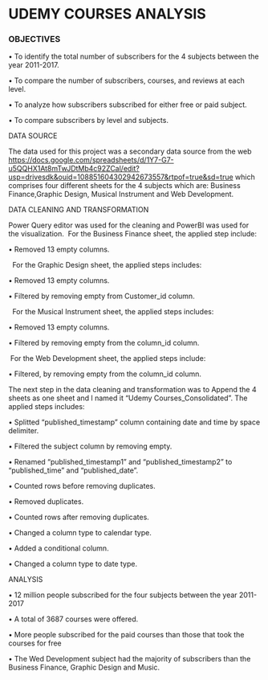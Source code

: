 # UDEMY COURSES ANALYSIS

### OBJECTIVES 

&#8226; To identify the total number of subscribers for the 4 subjects between the year 2011-2017. 

&#8226; To compare the number of subscribers, courses, and reviews at each level.

&#8226; To analyze how subscribers subscribed for either free or paid subject.

&#8226; To compare subscribers by level and subjects.

DATA SOURCE

The data used for this project was a secondary data source from the web https://docs.google.com/spreadsheets/d/1Y7-G7-u5QQHX1At8mTwJDtMb4c92ZCal/edit?usp=drivesdk&ouid=108851604302942673557&rtpof=true&sd=true which comprises four different sheets for the 4 subjects which are: Business Finance,Graphic Design, Musical Instrument and Web Development. 

DATA CLEANING AND TRANSFORMATION

Power Query editor was used for the cleaning and PowerBI was used for the visualization.
&nbsp;For the Business Finance sheet, the applied step include:

&#8226; Removed 13 empty columns.

&nbsp; For the Graphic Design sheet, the applied steps includes:

&#8226; Removed 13 empty columns.

&#8226; Filtered by removing empty from Customer_id column.

&nbsp; For the Musical Instrument sheet, the applied steps includes:

&#8226; Removed 13 empty columns.

&#8226; Filtered by removing empty from the column_id column.

&nbsp;For the Web Development sheet, the applied steps include:

&#8226; Filtered, by removing empty from the column_id column.

The next step in the data cleaning and transformation was to Append the 4 sheets as one sheet and l named it “Udemy Courses_Consolidated”. The applied steps includes:

&#8226; Splitted “published_timestamp” column containing date and time by space delimiter.

&#8226; Filtered the subject column by removing empty.

&#8226; Renamed “published_timestamp1” and “published_timestamp2” to “published_time” and “published_date”.

&#8226; Counted rows before removing duplicates.

&#8226; Removed duplicates.

&#8226; Counted rows after removing duplicates.

&#8226; Changed a column type to calendar type.

&#8226; Added a conditional column.

&#8226; Changed a column type to date type.

ANALYSIS

&#8226; 12 million people subscribed for the four subjects between the year 2011-2017

&#8226; A total of 3687 courses were offered. 

&#8226; More people subscribed for the paid courses than those that took the courses for free

&#8226; The Wed Development subject had the majority of subscribers than the Business Finance, Graphic Design and Music.
